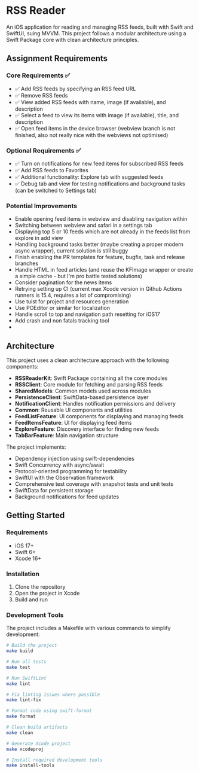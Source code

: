 # RSS Reader

An iOS application for reading and managing RSS feeds, built with Swift and SwiftUI, suing MVVM. This project follows a modular architecture using a Swift Package core with clean architecture principles.

## Assignment Requirements

### Core Requirements ✅
- ✅ Add RSS feeds by specifying an RSS feed URL
- ✅ Remove RSS feeds 
- ✅ View added RSS feeds with name, image (if available), and description
- ✅ Select a feed to view its items with image (if available), title, and description
- ✅ Open feed items in the device browser (webview branch is not finished, also not really nice with the webviews not optimised)

### Optional Requirements ✅
- ✅ Turn on notifications for new feed items for subscribed RSS feeds
- ✅ Add RSS feeds to Favorites
- ✅ Additional functionality: Explore tab with suggested feeds
- ✅ Debug tab and view for testing notifications and background tasks (can be switched to Settings tab)

### Potential Improvements 
- Enable opening feed items in webview and disabling navigation within
- Switching between webview and safari in a settings tab
- Displaying top 5 or 10 feeds which are not already in the feeds list from explore in add view 
- Handling background tasks better (maybe creating a proper modern async wrapper), current solution is still buggy
- Finish enabling the PR templates for feature, bugfix, task and release branches
- Handle HTML in feed articles (and reuse the KFImage wrapper or create a simple cache - but I'm pro battle tested solutions)
- Consider pagination for the news items
- Retrying setting up CI (current max Xcode version in Github Actions runners is 15.4, requires a lot of compromising)
- Use tuist for project and resources generation
- Use POEditor or similar for localization
- Handle scroll to top and navigation path resetting for iOS17
- Add crash and non fatals tracking tool
- 
 

## Architecture

This project uses a clean architecture approach with the following components:

- **RSSReaderKit**: Swift Package containing all the core modules
- **RSSClient**: Core module for fetching and parsing RSS feeds
- **SharedModels**: Common models used across modules
- **PersistenceClient**: SwiftData-based persistence layer
- **NotificationClient**: Handles notification permissions and delivery
- **Common**: Reusable UI components and utilities
- **FeedListFeature**: UI components for displaying and managing feeds
- **FeedItemsFeature**: UI for displaying feed items
- **ExploreFeature**: Discovery interface for finding new feeds
- **TabBarFeature**: Main navigation structure

The project implements:
- Dependency injection using swift-dependencies
- Swift Concurrency with async/await
- Protocol-oriented programming for testability
- SwiftUI with the Observation framework
- Comprehensive test coverage with snapshot tests and unit tests
- SwiftData for persistent storage
- Background notifications for feed updates

## Getting Started

### Requirements
- iOS 17+
- Swift 6+
- Xcode 16+

### Installation

1. Clone the repository
2. Open the project in Xcode
3. Build and run

### Development Tools

The project includes a Makefile with various commands to simplify development:

```bash
# Build the project
make build

# Run all tests
make test

# Run SwiftLint
make lint

# Fix linting issues where possible
make lint-fix

# Format code using swift-format
make format

# Clean build artifacts
make clean

# Generate Xcode project
make xcodeproj

# Install required development tools
make install-tools
